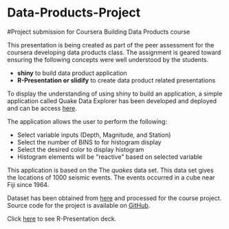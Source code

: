 # Data-Products-Project
#Project submission for Coursera Building Data Products course

This presentation is being created as part of the peer assessment for the coursera developing data products class. The assignment is geared toward ensuring the following concepts were well understood by the students.
- **shiny** to build data product application
- **R-Presentation or slidify** to create data product related presentations

To display the understanding of using shiny to build an application, a simple application called Quake Data Explorer has been developed and deployed and can be access [here](https://aymills.shinyapps.io/MyProject/).

The application allows the user to perform the following:
- Select variable inputs (Depth, Magnitude, and Station)
- Select the number of BINS to for histogram display
- Select the desired color to display histogram
- Histogram elements will be "reactive" based on selected variable

This application is based on the The *quakes* data set.  This data set gives the locations of 1000 seismic events. The events occurred in a cube near Fiji since 1964.

Dataset has been obtained from [here](https://github.com/antmills/Data-Products-Project/blob/master/mydata.xlsx) and processed for the course project. Source code for the project is available on [GitHub](https://github.com/antmills/Data-Products-Project).

Click [here](file:///C:/Users/antmills/Documents/GitHub/Data%20Products/MyProject/QuakesDataExplorerPreso.html#/) to see R-Presentation deck.
